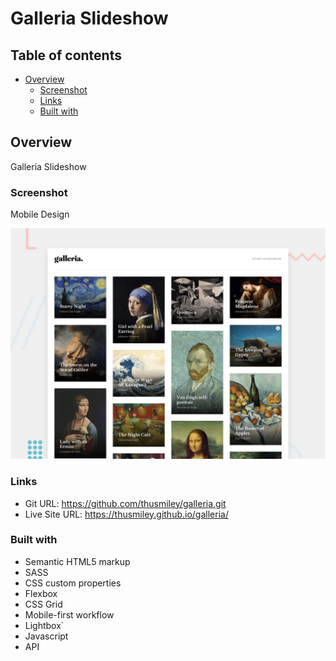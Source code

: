 # Galleria Slideshow

## Table of contents

- [Overview](#overview)
  - [Screenshot](#screenshot)
  - [Links](#links)
  - [Built with](#built-with)

## Overview
Galleria Slideshow

### Screenshot
Mobile Design

![](./assets/preview.jpg)


### Links

- Git URL: https://github.com/thusmiley/galleria.git
- Live Site URL: https://thusmiley.github.io/galleria/


### Built with

- Semantic HTML5 markup
- SASS
- CSS custom properties
- Flexbox
- CSS Grid
- Mobile-first workflow
- Lightbox`
- Javascript
- API
